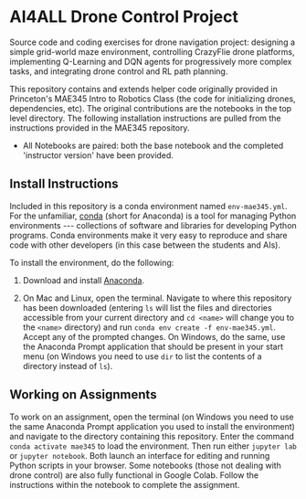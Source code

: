 # AI4ALL Drone Control Project

Source code and coding exercises for drone navigation project: designing a simple grid-world maze environment, controlling CrazyFlie drone platforms, implementing Q-Learning and DQN agents for progressively more complex tasks, and integrating drone control and RL path planning.

This repository contains and extends helper code originally provided in Princeton's MAE345 Intro to Robotics Class (the code for initializing drones, dependencies, etc). The original contributions are the notebooks in the top level directory. The following installation instructions are pulled from the instructions provided in the MAE345 repository.

- All Notebooks are paired: both the base notebook and the completed 'instructor version' have been provided.

## Install Instructions 

Included in this repository is a conda environment named `env-mae345.yml`. For the unfamiliar, [conda](https://docs.conda.io/en/latest/) (short for Anaconda) is a tool for managing Python environments --- collections of software and libraries for developing Python programs. Conda environments make it very easy to reproduce and share code with other developers (in this case between the students and AIs).

To install the environment, do the following:

1. Download and install [Anaconda](https://www.anaconda.com/products/individual).

2. On Mac and Linux, open the terminal. Navigate to where this repository has been downloaded (entering `ls` will list the files and directories accessible from your current directory and `cd <name>` will change you to the `<name>` directory) and run `conda env create -f env-mae345.yml`. Accept any of the prompted changes. On Windows, do the same, use the Anaconda Prompt application that should be present in your start menu (on Windows you need to use `dir` to list the contents of a directory instead of `ls`).

## Working on Assignments

To work on an assignment, open the terminal (on Windows you need to use the same Anaconda Prompt application you used to install the environment) and navigate to the directory containing this repository. Enter the command `conda activate mae345` to load the environment. Then run either `jupyter lab` or `jupyter notebook`. Both launch an interface for editing and running Python scripts in your browser. Some notebooks (those not dealing with drone control) are also fully functional in Google Colab. Follow the instructions within the notebook to complete the assignment.

